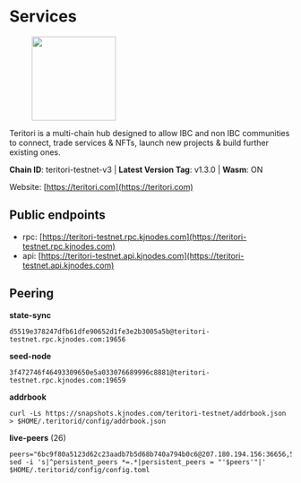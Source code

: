 # Services

<figure><img src="https://raw.githubusercontent.com/kj89/testnet_manuals/main/pingpub/logos/teritori.png" width="150" alt=""><figcaption></figcaption></figure>

Teritori is a multi-chain hub designed to allow IBC and non IBC communities  to connect, trade services & NFTs, launch new projects & build further existing ones.

**Chain ID**: teritori-testnet-v3 | **Latest Version Tag**: v1.3.0 | **Wasm**: ON

Website: [https://teritori.com](https://teritori.com)


## Public endpoints

* rpc: [https://teritori-testnet.rpc.kjnodes.com](https://teritori-testnet.rpc.kjnodes.com)
* api: [https://teritori-testnet.api.kjnodes.com](https://teritori-testnet.api.kjnodes.com)

## Peering

**state-sync**

```
d5519e378247dfb61dfe90652d1fe3e2b3005a5b@teritori-testnet.rpc.kjnodes.com:19656
```

**seed-node**

```
3f472746f46493309650e5a033076689996c8881@teritori-testnet.rpc.kjnodes.com:19659
```

**addrbook**
```
curl -Ls https://snapshots.kjnodes.com/teritori-testnet/addrbook.json > $HOME/.teritorid/config/addrbook.json
```

**live-peers** (26)
```
peers="6bc9f80a5123d62c23aadb7b5d68b740a794b0c6@207.180.194.156:36656,5ae1012f9b0f4672d8152de903d115dd2f1a3ee3@65.21.170.3:27656,31413c99357d0cfc48a46767ade171db2ea0205e@135.181.138.160:46656,0d19829b0dd1fc324cfde1f7bc15860c896b7ac1@65.108.121.240:27656,ac94097daec8a32d4ed3f074f26f214cedfbb541@85.173.112.154:26656,ec0c58dbfe67a12ea16951134e29a6566ac05add@185.217.125.98:26656,0e51ebd10636b48b69625677a5154b839ff3f557@65.108.43.116:56107,3b539b6cff93fb3631d0a600a56ade3c6ca6bea3@51.79.28.170:26656,d888e05bac5209df36bdeef3497c00c96367a04f@195.201.231.163:26656,c89ecc57dc30addb7e9032684916725c25b2a6c5@162.55.103.44:26656,6a94690aa76f7ffbfa1ee93c50dddfb571f159b6@5.189.130.43:19656,69012ce642095e15f588ddb154327633bb2ecb9c@65.109.39.223:26656,ccc59b8a55f9c6e7a24bd693e2796f781ea3a670@65.108.227.133:27656,2da1141f27d403e9d0cd0ecf3f02d71a3ed5031a@94.23.207.45:30529,d3b788cb700cf09a868d0c4e745ad54c7835e8c0@195.201.165.123:20026,15dd94f68c450da2c3b7c60b6364e3dce6f0cbf2@185.193.66.68:26641,e1b331c1f3cba509960c65d6c6bc9b49532bcbaa@65.109.85.170:27656,b43fd626841df11d1b397ef51f1919824d6ff258@88.198.39.43:26696,9d709483ac8dbbe4adf19eb1b4732531254a2045@116.202.236.115:26656,53f69cd52a4b633179b9e762cf8d51f6696a27f6@51.159.141.148:26656,d5519e378247dfb61dfe90652d1fe3e2b3005a5b@65.109.68.190:19656,e1c50c477202e2f37643d044a6cde3c913f42230@65.108.71.92:54256,a97eb7a4f3d857f1ff82265d2905fc0762a6bfd4@135.125.5.31:54256,356fbd3263e387bea0528ac4bbbc89a83d52e9fa@65.21.134.202:26736,bf100c1b6b44a6e96ab5691f3023cec3c27747fd@144.126.142.78:46656,d590ca2f08c6793516c4923c0a62075c57f64b59@135.181.206.223:26656"
sed -i 's|^persistent_peers *=.*|persistent_peers = "'$peers'"|' $HOME/.teritorid/config/config.toml
```
